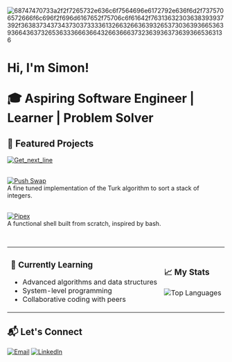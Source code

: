![68747470733a2f2f7265732e636c6f7564696e6172792e636f6d2f7375706572666f6c696f2f696d6167652f75706c6f61642f76313632303638393937392f363837343734373037333361326632663639326537303639366536393664363732653633366636643266366637323639363736393665363136](https://user-images.githubusercontent.com/58959408/232639433-cb0aea21-66f0-4508-a771-85e2089c5a87.gif)

<h1>Hi, I'm Simon! <br/><br/>🎓 Aspiring Software Engineer | Learner</a> | Problem Solver</a></h1>

## 🚀 Featured Projects  

[![Get_next_line](https://github-readme-stats.vercel.app/api/pin/?username=Simonnawara&repo=Get_Next_line&theme=onedark)](https://github.com/Simonnawara/get_next_line)
<br/> <br/>

[![Push Swap](https://github-readme-stats.vercel.app/api/pin/?username=Simonnawara&repo=Push_Swap&theme=onedark)](https://github.com/Simonnawara/push_swap)
<br/>A fine tuned implementation of the Turk algorithm to sort a stack of integers.
<br/> <br/>

[![Pipex](https://github-readme-stats.vercel.app/api/pin/?username=Simonnawara&repo=Pipex&theme=onedark)](https://github.com/Simonnawara/pipex)
<br/>A functional shell built from scratch, inspired by bash.
<br/> <br/>

##   

<table>
  <tr>
    <td>
      <h3>🌱 Currently Learning</h3>
      <ul>
        <li>Advanced algorithms and data structures</li>
        <li>System-level programming</li>
        <li>Collaborative coding with peers</li>
      </ul>
    </td>
    <td>
      <h3>📈 My Stats</h3>
      <p align="center">
        <img src="https://github-readme-stats.vercel.app/api/top-langs/?username=Simonnawara&layout=compact&theme=radical" alt="Top Languages" />
      </p>
    </td>
  </tr>
</table>

## 📬 Let's Connect

[![Email](https://img.shields.io/badge/-Email-D14836?style=flat-square&logo=gmail&logoColor=white)](mailto:sim.nawara@gmail.com)
[![LinkedIn](https://img.shields.io/badge/-LinkedIn-blue?style=flat-square&logo=linkedin)](https://www.linkedin.com/in/simon-nawara-24762a2b6/)  
